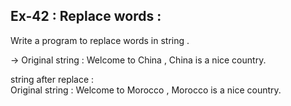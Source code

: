 ## Ex-42 : Replace words :  
Write a program to replace words in string .  

-> Original string : Welcome to China , China is a nice country.  

string  after replace :  
Original string : Welcome to Morocco , Morocco is a nice country.  